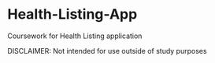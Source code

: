 # Health-Listing-App
Coursework for Health Listing application

DISCLAIMER: Not intended for use outside of study purposes
